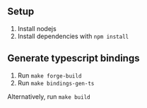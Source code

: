 ## Setup

1. Install nodejs
2. Install dependencies with `npm install`

## Generate typescript bindings

1. Run `make forge-build`
2. Run `make bindings-gen-ts`

Alternatively, run `make build`
